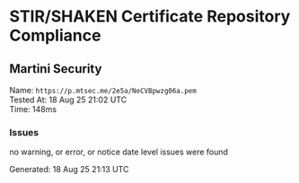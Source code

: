 # STIR/SHAKEN Certificate Repository Compliance

## Martini Security

Name: `https://p.mtsec.me/2e5a/NeCVBpwzg06a.pem`\
Tested At: 18 Aug 25 21:02 UTC\
Time: 148ms

### Issues

no warning, or error, or notice date level issues were found

Generated: 18 Aug 25 21:13 UTC
